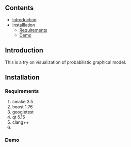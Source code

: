 Contents
-----
- [Introduction](#introduction)
- [Installlation](#installation)
	- [Requirements](#requirements)
	- [Demo](#demo)

Introduction
-----
This is a try on visualization of probabilistic graphical model.

Installation
-----
### Requirements
1. cmake 3.5
2. boost 1.76
3. googletest
4. qt 5.15
5. clang++
6. 
### Demo
